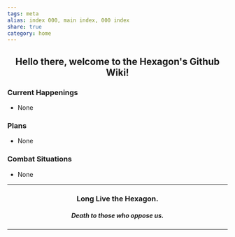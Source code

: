 ```yaml
---
tags: meta
alias: index 000, main index, 000 index
share: true
category: home
---
```


<center><H2>Hello there, welcome to the Hexagon's Github Wiki!</H2></center>

### Current Happenings
- None

### Plans
- None

### Combat Situations
- None



---

<center><H3>Long Live the Hexagon.</H3><H5>Death to those who oppose us.</H5></center>

---
